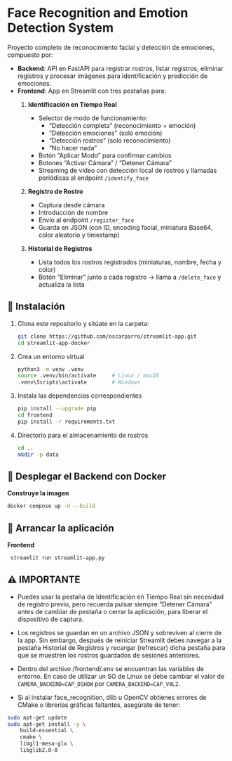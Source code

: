 # Face Recognition and Emotion Detection System

Proyecto completo de reconocimiento facial y detección de emociones, compuesto por:

- **Backend**: API en FastAPI para registrar rostros, listar registros, eliminar registros y procesar imágenes para identificación y predicción de emociones.  
- **Frontend**: App en Streamlit con tres pestañas para:
  1. **Identificación en Tiempo Real**  
     - Selector de modo de funcionamiento:  
       - “Detección completa” (reconocimiento + emoción)  
       - “Detección emociones” (solo emoción)  
       - “Detección rostros” (solo reconocimiento)  
       - “No hacer nada”  
     - Botón “Aplicar Modo” para confirmar cambios  
     - Botones “Activar Cámara” / “Detener Cámara”  
     - Streaming de vídeo con detección local de rostros y llamadas periódicas al endpoint `/identify_face`
  2. **Registro de Rostro**  
     - Captura desde cámara  
     - Introducción de nombre  
     - Envío al endpoint `/register_face`  
     - Guarda en JSON (con ID, encoding facial, miniatura Base64, color aleatorio y timestamp)
 
  3. **Historial de Registros**  
     - Lista todos los rostros registrados (miniaturas, nombre, fecha y color)  
     - Botón “Eliminar” junto a cada registro → llama a `/delete_face` y actualiza la lista


## 🔧 Instalación

1. Clona este repositorio y sitúate en la carpeta:

   ```bash
   git clone https://github.com/oscarparro/streamlit-app.git
   cd streamlit-app-docker

2. Crea un entorno virtual

   ```bash
   python3 -m venv .venv
   source .venv/bin/activate     # Linux / macOS
   .venv\Scripts\activate        # Windows
   ```

3. Instala las dependencias correspondientes

   ```bash
   pip install --upgrade pip
   cd frontend
   pip install -r requirements.txt
   ```

4. Directorio para el almacenamiento de rostros

   ```bash
   cd ..
   mkdir -p data
   ```


## 🐋 Desplegar el Backend con Docker

**Construye la imagen**

   ```bash
   docker compose up -d --build
   ```


## 🚀 Arrancar la aplicación
   
**Frontend**
  
   ```bash
    streamlit run streamlit-app.py
   ```


## ⚠️ IMPORTANTE

- Puedes usar la pestaña de Identificación en Tiempo Real sin necesidad de registro previo, pero recuerda pulsar siempre “Detener Cámara” antes de cambiar de pestaña o cerrar la aplicación, para liberar el dispositivo de captura.

- Los registros se guardan en un archivo JSON y sobreviven al cierre de la app. Sin embargo, después de reiniciar Streamlit debes navegar a la pestaña Historial de Registros y recargar (refrescar) dicha pestaña para que se muestren los rostros guardados de sesiones anteriores.

- Dentro del archivo /frontend/.env se encuentran las variables de entorno. En caso de utilizar un SO de Linux se debe cambiar el valor de `CAMERA_BACKEND=CAP_DSHOW` por `CAMERA_BACKEND=CAP_V4L2`.

- Si al instalar face_recognition, dlib u OpenCV obtienes errores de CMake o librerías gráficas faltantes, asegúrate de tener:

```bash
sudo apt-get update
sudo apt-get install -y \
    build-essential \
    cmake \
    libgl1-mesa-glx \
    libglib2.0-0
```
